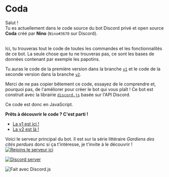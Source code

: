 # Coda

Salut ! <br />
Tu es actuellement dans le code source du bot Discord privé et open source **Coda** créé par **Nino** (`Nino#3670` sur Discord).<br /><br />

Ici, tu trouveras tout le code de toutes les commandes et les fonctionnalités de ce bot. La seule chose que tu ne trouveras pas, ce sont les bases de données contenant par exemple les papotins.

Tu auras le code de la première version dans la branche [`v1`](https://github.com/Nino-fr/coda-discord-bot/tree/v1) et le code de la seconde version dans la branche [`v2`](https://github.com/Nino-fr/coda-discord-bot/tree/v2).

Merci de ne pas copier bêtement ce code, essayez de le comprendre et, pourquoi pas, de l'améliorer pour créer le bot qui vous plaît !
Ce bot est construit avec la librairie [`discord.js`](https://discord.js.org/#/) basée sur l'API Discord.

Ce code est donc en JavaScript.

**Prêts à découvrir le code ? C'est parti !**

<ul>
  <li>
    <a href="https://github.com/Nino-fr/coda-discord-bot/tree/v1">La v1 est ici !</a>
  </li>
  <li>
    <a href="https://github.com/Nino-fr/coda-discord-bot/tree/v2">La v2 est là !</a>
  </li>
</ul>

Voici le serveur principal du bot. Il est sur la série littéraire *Gardiens des cités perdues* donc si ça t'intéresse, je t'invite à le découvrir !
[![Rejoins le serveur ici](https://discord.com/api/guilds/574626014664327178/embed.png?style=banner2)](https://discord.gg/NC4svsf)
<p>
    <a href="https://discord.gg/NC4svsf"><img
            src="https://img.shields.io/discord/574626014664327178?color=7289da&logo=discord&logoColor=white"
            alt="Discord server" /></a>
</p>
<p>
    <img src="https://img.shields.io/badge/Made%20With-Discord.js%2012.3.1-blue.svg?style=for-the-badge"
        alt="Fait avec Discord.js">
</p>

